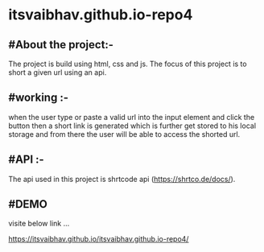 # itsvaibhav.github.io-repo4

#About the project:-
--------------------
The project is build using html, css and js. The focus of this project is to short a given url using an api.


#working :-
-------------
when the user type or paste a valid url into the input element and click the button then a short 
link is generated which is further get stored to his local storage and from there the user will be able
to access the shorted url.

#API :-
----
The api used in this project is shrtcode api (https://shrtco.de/docs/).

#DEMO
-----------
visite below link ...

https://itsvaibhav.github.io/itsvaibhav.github.io-repo4/
